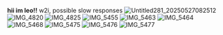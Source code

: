 __hii im leo!!__
w2i, possible slow responses
![Untitled281_20250527082512](https://github.com/user-attachments/assets/6e575bb7-c9eb-47d8-ba2b-4ae8ae919509)
![IMG_4820](https://github.com/user-attachments/assets/f493eb8c-7ee7-49f1-a541-fb94b50d9d84)
![IMG_4825](https://github.com/user-attachments/assets/008b88dc-9765-442d-af9d-e2b128fd5cfa)
![IMG_5455](https://github.com/user-attachments/assets/85fca955-1643-4d8e-859e-094ca79a65ad)
![IMG_5463](https://github.com/user-attachments/assets/d77ec1ee-771d-4878-8b28-e87a97e1f6ba)
![IMG_5464](https://github.com/user-attachments/assets/86e552b5-4d88-45fd-bf9f-d50a9f8dc6e9)
![IMG_5468](https://github.com/user-attachments/assets/530bee2a-5bc2-4eb4-b581-1c616f7bc079)
![IMG_5475](https://github.com/user-attachments/assets/27198787-2887-4f43-81c5-34b6ac2ed4ac)
![IMG_5476](https://github.com/user-attachments/assets/1e857a73-5d0d-4c88-ac88-42acd945db64)
![IMG_5477](https://github.com/user-attachments/assets/4eeba8ac-dd28-43be-9321-9e3c485a4d2c)
